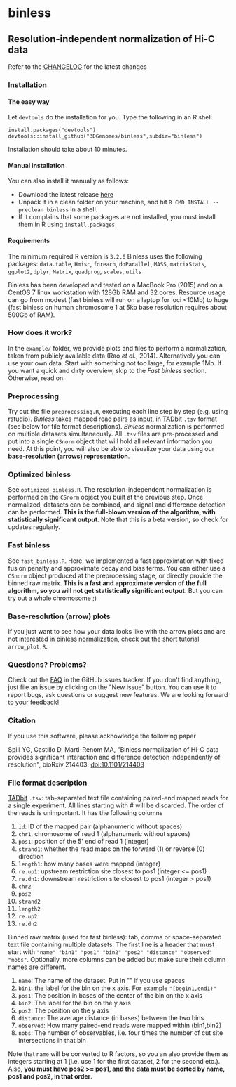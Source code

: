 # binless

## Resolution-independent normalization of Hi-C data

Refer to the [CHANGELOG](CHANGELOG.md) for the latest changes

### Installation

#### The easy way
Let `devtools` do the installation for you. Type the following in an R shell

```
install.packages("devtools")
devtools::install_github("3DGenomes/binless",subdir="binless")
```

Installation should take about 10 minutes.

#### Manual installation
You can also install it manually as follows:

* Download the latest release [here](../../releases/latest)
* Unpack it in a clean folder on your machine, and hit `R CMD INSTALL --preclean binless`
  in a shell.
* If it complains that some packages are not installed, you must install them in
  R using `install.packages`

#### Requirements
The minimum required R version is `3.2.0`
Binless uses the following packages: `data.table`, `Hmisc`, `foreach`,
`doParallel`, `MASS`, `matrixStats`, `ggplot2`, `dplyr`, `Matrix`, `quadprog`,
`scales`, `utils`

Binless has been developed and tested on a MacBook Pro (2015) and on a CentOS 7 
linux workstation with 128Gb RAM and 32 cores. Resource usage can go from modest 
(fast binless will run on a laptop for loci <10Mb) to huge (fast binless on
human chromosome 1 at 5kb base resolution requires about 500Gb of RAM).

### How does it work?

In the `example/` folder, we provide plots and files to perform a normalization,
taken from publicly available data (Rao *et al.*, 2014). Alternatively you can
use your own data.  Start with something not too large, for example 1Mb. If you
want a quick and dirty overview, skip to the *Fast binless* section. Otherwise,
read on.

### Preprocessing

Try out the file `preprocessing.R`, executing each line step by step (e.g.
using rstudio). *Binless* takes mapped read pairs as input, in
[TADbit](https://3dgenomes.github.io/TADbit/index.html) `.tsv` format (see below
for file format descriptions). *Binless* normalization is performed on multiple
datasets simultaneously. All `.tsv` files are pre-processed and put into a
single `CSnorm` object that will hold all relevant information you need. At this
point, you will also be able to visualize your data using our **base-resolution
(arrows) representation**.

### Optimized binless

See `optimized_binless.R`. The resolution-independent normalization is performed
on the `CSnorm` object you built at the previous step. Once normalized, datasets
can be combined, and signal and difference detection can be performed.  **This
is the full-blown version of the algorithm, with statistically
significant output**. Note that this is a beta version, so check for updates
regularly.

### Fast binless

See `fast_binless.R`. Here, we implemented a fast approximation with fixed
fusion penalty and approximate decay and bias terms. You can either use a `CSnorm` object
produced at the preprocessing stage, or directly provide the binned raw matrix.
**This is a fast and approximate version of the full algorithm, so you will not
get statistically significant output**. But you can try out a whole chromosome ;)

### Base-resolution (arrow) plots

If you just want to see how your data looks like with the arrow plots and are
not interested in binless normalization, check out the short tutorial
`arrow_plot.R`.

### Questions? Problems?

Check out the [FAQ](https://github.com/3DGenomes/binless/issues?q=label%3AFAQ)
in the GitHub issues tracker. If you don't find anything, just file an issue by
clicking on the "New issue" button. You can use it to report bugs, ask questions
or suggest new features. We are looking forward to your feedback!

### Citation

If you use this software, please acknowledge the following paper

Spill YG, Castillo D, Marti-Renom MA, "Binless normalization of Hi-C data
provides significant interaction and difference detection independently of
resolution", bioRxiv 214403; [doi:10.1101/214403](https://doi.org/10.1101/214403) 

### File format description

[TADbit](https://3dgenomes.github.io/TADbit/index.html) `.tsv`: tab-separated
text file containing paired-end mapped reads for a single experiment. All lines
starting with # will be discarded. The order of the reads is unimportant. It has
the following columns
1. `id`: ID of the mapped pair (alphanumeric without spaces)
1. `chr1`: chromosome of read 1 (alphanumeric without spaces)
1. `pos1`: position of the 5' end of read 1 (integer)
1. `strand1`: whether the read maps on the forward (1) or reverse (0)
     direction
1. `length1`: how many bases were mapped (integer)
1. `re.up1`: upstream restriction site closest to pos1 (integer <= pos1)
1. `re.dn1`: downstream restriction site closest to pos1 (integer > pos1)
1. `chr2`
1. `pos2`
1. `strand2`
1. `length2`
1. `re.up2`
1. `re.dn2`

Binned raw matrix (used for fast binless): tab, comma or space-separated text file
containing multiple datasets. The first line is a header that must start with
`"name" "bin1" "pos1" "bin2" "pos2" "distance" "observed" "nobs"`. Optionally, more columns
can be added but make sure their column names are different.
1. `name`: The name of the dataset. Put in "" if you use spaces
1. `bin1`: the label for the bin on the x axis. For example `"[begin1,end1)"`
1. `pos1`: The position in bases of the center of the bin on the x axis
1. `bin2`: The label for the bin on the y axis
1. `pos2`: The position on the y axis
1. `distance`: The average distance (in bases) between the two bins
1. `observed`: How many paired-end reads were mapped within (bin1,bin2)
1. `nobs`: The number of observables, i.e. four times the number of cut site intersections in that bin 

Note that `name` will be converted to R factors, so you an also
provide them as integers starting at 1 (i.e. use 1 for the first dataset, 2 for the second etc.).
Also, **you must have pos2 >= pos1, and the data must be sorted by name, pos1 and pos2, in that order**.


